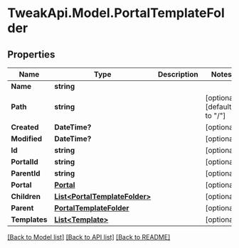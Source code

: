# TweakApi.Model.PortalTemplateFolder
## Properties

Name | Type | Description | Notes
------------ | ------------- | ------------- | -------------
**Name** | **string** |  | 
**Path** | **string** |  | [optional] [default to "/"]
**Created** | **DateTime?** |  | [optional] 
**Modified** | **DateTime?** |  | [optional] 
**Id** | **string** |  | [optional] 
**PortalId** | **string** |  | [optional] 
**ParentId** | **string** |  | [optional] 
**Portal** | [**Portal**](Portal.md) |  | [optional] 
**Children** | [**List&lt;PortalTemplateFolder&gt;**](PortalTemplateFolder.md) |  | [optional] 
**Parent** | [**PortalTemplateFolder**](PortalTemplateFolder.md) |  | [optional] 
**Templates** | [**List&lt;Template&gt;**](Template.md) |  | [optional] 

[[Back to Model list]](../README.md#documentation-for-models) [[Back to API list]](../README.md#documentation-for-api-endpoints) [[Back to README]](../README.md)

